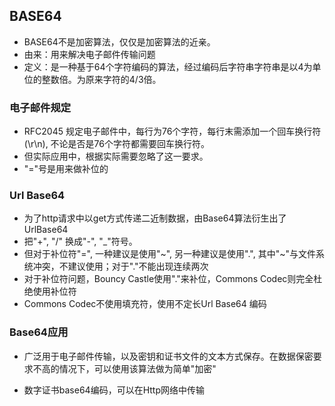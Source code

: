 ## BASE64
 * BASE64不是加密算法，仅仅是加密算法的近亲。
 * 由来：用来解决电子邮件传输问题
 * 定义：是一种基于64个字符编码的算法，经过编码后字符串字符串是以4为单位的整数倍。为原来字符的4/3倍。
 
### 电子邮件规定
 * RFC2045 规定电子邮件中，每行为76个字符，每行末需添加一个回车换行符(\r\n), 不论是否是76个字符都需要回车换行符。
 * 但实际应用中，根据实际需要忽略了这一要求。
 * "="号是用来做补位的
 
### Url Base64
 * 为了http请求中以get方式传递二近制数据，由Base64算法衍生出了UrlBase64
 * 把"+", "/" 换成"-", "_"符号。
 * 但对于补位符"=", 一种建议是使用"~", 另一种建议是使用".", 其中"~"与文件系统冲突，不建议使用；对于"."不能出现连续两次
 * 对于补位符问题，Bouncy Castle使用"."来补位，Commons Codec则完全杜绝使用补位符
 * Commons Codec不使用填充符，使用不定长Url Base64 编码
 
### Base64应用
 * 广泛用于电子邮件传输，以及密钥和证书文件的文本方式保存。在数据保密要求不高的情况下，可以使用该算法做为简单"加密"
 
 * 数字证书base64编码，可以在Http网络中传输